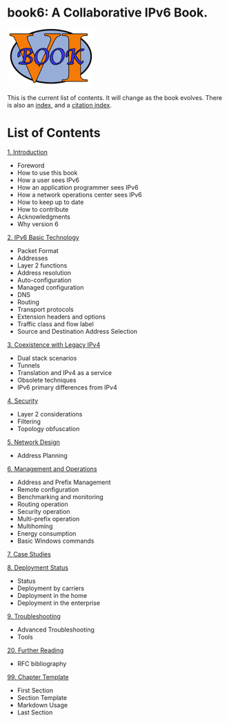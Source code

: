 # book6: A Collaborative IPv6 Book.
<img src="./book6logo.png" alt="book6 logo" width="200px" height="auto"/>

This is the current list of contents. It will change as the book evolves.
There is also an [index](./Index.md),
and a [citation index](./Citex.md).

# List of Contents

[1. Introduction](1.%20Introduction%20and%20Foreword/1.%20Introduction%20and%20Foreword.md)
* Foreword
* How to use this book
* How a user sees IPv6
* How an application programmer sees IPv6
* How a network operations center sees IPv6
* How to keep up to date
* How to contribute
* Acknowledgments
* Why version 6
 

[2. IPv6 Basic Technology](2.%20IPv6%20Basic%20Technology/2.%20IPv6%20Basic%20Technology.md)
* Packet Format
* Addresses
* Layer 2 functions
* Address resolution
* Auto-configuration
* Managed configuration
* DNS
* Routing
* Transport protocols
* Extension headers and options
* Traffic class and flow label
* Source and Destination Address Selection

[3. Coexistence with Legacy IPv4](3.%20Coexistence%20with%20Legacy%20IPv4/3.%20Coexistence%20with%20Legacy%20IPv4.md)
* Dual stack scenarios
* Tunnels
* Translation and IPv4 as a service
* Obsolete techniques
* IPv6 primary differences from IPv4

[4. Security](4.%20Security/4.%20Security.md)
* Layer 2 considerations
* Filtering
* Topology obfuscation

[5. Network Design](5.%20Network%20Design/5.%20Network%20Design.md)
* Address Planning

[6. Management and Operations](6.%20Management%20and%20Operations/6.%20Management%20and%20Operations.md)
* Address and Prefix Management
* Remote configuration
* Benchmarking and monitoring
* Routing operation
* Security operation
* Multi-prefix operation
* Multihoming
* Energy consumption
* Basic Windows commands

[7. Case Studies](7.%20Case%20Studies/7.%20Case%20Studies.md)

[8. Deployment Status](8.%20Deployment%20Status/8.%20Deployment%20Status.md)
* Status
* Deployment by carriers
* Deployment in the home
* Deployment in the enterprise

[9. Troubleshooting](9.%20Troubleshooting/9.%20Troubleshooting.md)
* Advanced Troubleshooting
* Tools

[20. Further Reading](20.%20Further%20Reading/20.%20Further%20Reading.md)
* RFC bibliography

[99. Chapter Template](99.%20Chapter%20Template/99.%20Chapter%20Template.md)
* First Section
* Section Template
* Markdown Usage
* Last Section
